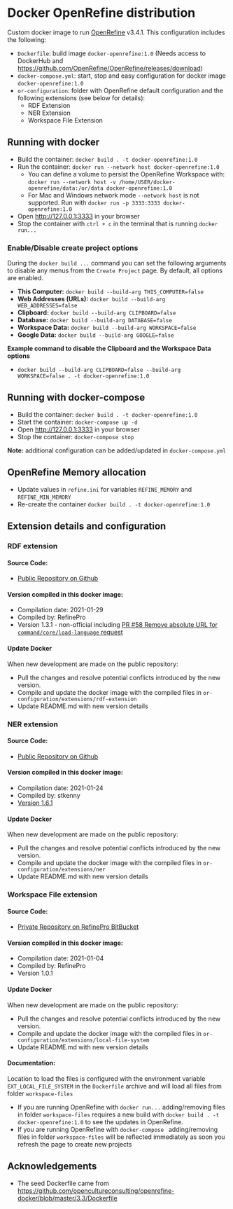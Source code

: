 # Docker OpenRefine distribution

Custom docker image to run [OpenRefine](https://openrefine.org/) v3.4.1. This configuration includes the following:

* `Dockerfile`: build image `docker-openrefine:1.0` (Needs access to DockerHub and https://github.com/OpenRefine/OpenRefine/releases/download)
* `docker-compose.yml`: start, stop and easy configuration for docker image `docker-openrefine:1.0`
* `or-configuration`: folder with OpenRefine default configuration and the following extensions (see below for details):
    * RDF Extension
    * NER Extension 
    * Workspace File Extension


## Running with docker

* Build the container: `docker build . -t docker-openrefine:1.0`
* Run the container: `docker run --network host docker-openrefine:1.0`
    * You can define a volume to persist the OpenRefine Workspace with: `docker run --network host -v /home/USER/docker-openrefine/data:/or/data docker-openrefine:1.0`
    * For Mac and Windows network mode `--network host` is not supported. Run with `docker run -p 3333:3333 docker-openrefine:1.0`
* Open http://127.0.0.1:3333 in your browser
* Stop the container with `ctrl + c` in the terminal that is running `docker run...`

### Enable/Disable create project options

During the `docker build ...` command you can set the following arguments to disable any menus from the `Create Project` page. By default, all options are enabled.

* **This Computer:** `docker build --build-arg THIS_COMPUTER=false`
* **Web Addresses (URLs):** `docker build --build-arg WEB_ADDRESSES=false`
* **Clipboard:** `docker build --build-arg CLIPBOARD=false`
* **Database:** `docker build --build-arg DATABASE=false`
* **Workspace Data:** `docker build --build-arg WORKSPACE=false`
* **Google Data:** `docker build --build-arg GOOGLE=false`

**Example command to disable the Clipboard and the Workspace Data options** 
* `docker build --build-arg CLIPBOARD=false --build-arg WORKSPACE=false . -t docker-openrefine:1.0`

## Running with docker-compose

* Build the container: `docker build . -t docker-openrefine:1.0`
* Start the container: `docker-compose up -d`
* Open http://127.0.0.1:3333 in your browser  
* Stop the container: `docker-compose stop`

**Note:** additional configuration can be added/updated in `docker-compose.yml`

## OpenRefine Memory allocation

* Update values in `refine.ini` for variables `REFINE_MEMORY` and `REFINE_MIN_MEMORY` 
* Re-create the container `docker build . -t docker-openrefine:1.0`

## Extension details and configuration

### RDF extension

#### Source Code: 

* [Public Repository on Github](https://github.com/stkenny/grefine-rdf-extension)

#### Version compiled in this docker image:

* Compilation date: 2021-01-29
* Compiled by: RefinePro
* Version 1.3.1 - non-official including [PR #58 Remove absolute URL for `command/core/load-language` request](https://github.com/stkenny/grefine-rdf-extension/pull/58)

#### Update Docker

When new development are made on the public repository:

* Pull the changes and resolve potential conflicts introduced by the new version.
* Compile and update the docker image with the compiled files in `or-configuration/extensions/rdf-extension`
* Update README.md with new version details

### NER extension

#### Source Code: 

* [Public Repository on Github](https://github.com/stkenny/Refine-NER-Extension)

#### Version compiled in this docker image:

* Compilation date: 2021-01-24
* Compiled by: stkenny
* [Version 1.6.1](https://github.com/stkenny/Refine-NER-Extension/releases/tag/v1.6.1)

#### Update Docker

When new development are made on the public repository:

* Pull the changes and resolve potential conflicts introduced by the new version.
* Compile and update the docker image with the compiled files in `or-configuration/extensions/ner`
* Update README.md with new version details

### Workspace File extension

#### Source Code: 

* [Private Repository on RefinePro BitBucket](https://bitbucket.org/refinepro_team/openrefine-local-file-extension)

#### Version compiled in this docker image:

* Compilation date: 2021-01-04
* Compiled by: RefinePro
* Version 1.0.1 

#### Update Docker

When new development are made on the public repository:

* Pull the changes and resolve potential conflicts introduced by the new version.
* Compile and update the docker image with the compiled files in `or-configuration/extensions/local-file-system`
* Update README.md with new version details

#### Documentation: 

Location to load the files is configured with the environment variable `EXT_LOCAL_FILE_SYSTEM` in the `Dockerfile` archive and will load all files from folder `workspace-files`

* If you are running OpenRefine with `docker run...` adding/removing files in folder `workspace-files` requires a new build with `docker build . -t docker-openrefine:1.0` to see the updates in OpenRefine.
* If you are running OpenRefine with `docker-compose ` adding/removing files in folder `workspace-files` will be reflected immediately as soon you refresh the page to create new projects 

## Acknowledgements

* The seed Dockerfile came from https://github.com/opencultureconsulting/openrefine-docker/blob/master/3.3/Dockerfile
